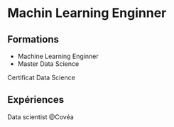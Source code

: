 # Machin Learning Enginner
## Formations
- Machine Learning Enginner
- Master Data Science
  
Certificat Data Science
## Expériences
Data scientist @Covéa
